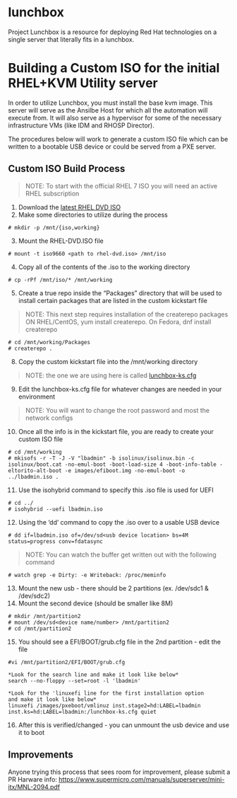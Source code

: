 # lunchbox

Project Lunchbox is a resource for deploying Red Hat technologies on a single server that literally fits in a lunchbox.

# Building a Custom ISO for the initial RHEL+KVM Utility server

In order to utilize Lunchbox, you must install the base kvm image.
This server will serve as the Ansilbe Host for which all the automation 
will execute from. It will also serve as a hypervisor
for some of the necessary infrastructure VMs (like IDM and RHOSP Director).

The procedures below will work to generate a custom ISO file which can be
written to a bootable USB device or could be served from a PXE server.

## Custom ISO Build Process

> NOTE: To start with the official RHEL 7 ISO you will need an active
> RHEL subscription

1. Download the [latest RHEL DVD ISO](https://access.redhat.com/downloads/content/69/ver=/rhel---7/latest/x86_64/product-software)
2. Make some directories to utilize during the process
```
# mkdir -p /mnt/{iso,working}
```
3. Mount the RHEL-DVD.ISO file
```
# mount -t iso9660 <path to rhel-dvd.iso> /mnt/iso
```
4. Copy all of the contents of the .iso to the working directory
```
# cp -rPf /mnt/iso/* /mnt/working
```
5. Create a true repo inside the “Packages” directory that will be used to
install certain packages that are listed in the custom kickstart file
> NOTE: This next step requires installation of the createrepo packages
> ON RHEL/CentOS, yum install createrepo. On Fedora, dnf install createrepo
```
# cd /mnt/working/Packages
# createrepo .
```
8. Copy the custom kickstart file into the /mnt/working directory
> NOTE: the one we are using here is called
> [lunchbox-ks.cfg](https://github.com/RedHatGov/lunchbox/blob/master/lunchbox-ks.cfg)
9. Edit the lunchbox-ks.cfg file for whatever changes are needed in your environment
> NOTE: You will want to change the root password and most the network configs
10. Once all the info is in the kickstart file, you are ready to create your
custom ISO file
```
# cd /mnt/working
# mkisofs -r -T -J -V "lbadmin" -b isolinux/isolinux.bin -c isolinux/boot.cat -no-emul-boot -boot-load-size 4 -boot-info-table -eltorito-alt-boot -e images/efiboot.img -no-emul-boot -o ../lbadmin.iso .
```
11. Use the isohybrid command to specify this .iso file is used for UEFI
```
# cd ../
# isohybrid --uefi lbadmin.iso
```
12. Using the ‘dd’ command to copy the .iso over to a usable USB device
```
# dd if=lbadmin.iso of=/dev/sd<usb device location> bs=4M status=progress conv=fdatasync
```
> NOTE: You can watch the buffer get written out with the following command
```
# watch grep -e Dirty: -e Writeback: /proc/meminfo
```
13. Mount the new usb - there should be 2 partitions (ex. /dev/sdc1 & /dev/sdc2)
14. Mount the second device (should be smaller like 8M)
```
# mkdir /mnt/partition2
# mount /dev/sd<device name/number> /mnt/partition2
# cd /mnt/partition2
```
15. You should see a EFI/BOOT/grub.cfg file in the 2nd partition - edit the file
```
#vi /mnt/partition2/EFI/BOOT/grub.cfg

*Look for the search line and make it look like below*
search --no-floppy --set=root -l 'lbadmin'

*Look for the 'linuxefi line for the first installation option
and make it look like below*
linuxefi /images/pxeboot/vmlinuz inst.stage2=hd:LABEL=lbadmin inst.ks=hd:LABEL=lbadmin:/lunchbox-ks.cfg quiet
```
16. After this is verified/changed - you can unmount the usb device
and use it to boot

## Improvements

Anyone trying this process that sees room for improvement, please submit a PR
Harware info: https://www.supermicro.com/manuals/superserver/mini-itx/MNL-2094.pdf
